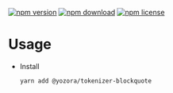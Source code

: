 [![npm version](https://img.shields.io/npm/v/@yozora/tokenizer-blockquote.svg)](https://www.npmjs.com/package/@yozora/tokenizer-blockquote)
[![npm download](https://img.shields.io/npm/dm/@yozora/tokenizer-blockquote.svg)](https://www.npmjs.com/package/@yozora/tokenizer-blockquote)
[![npm license](https://img.shields.io/npm/l/@yozora/tokenizer-blockquote.svg)](https://www.npmjs.com/package/@yozora/tokenizer-blockquote)


# Usage

  * Install
    ```shell
    yarn add @yozora/tokenizer-blockquote
    ```
